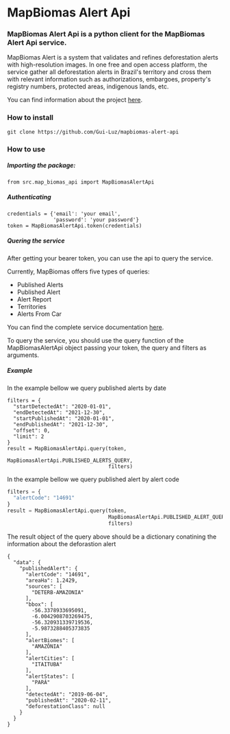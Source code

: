 # MapBiomas Alert Api

### MapBiomas Alert Api is a python client for the MapBiomas Alert Api service.</p>

MapBiomas Alert is a system that validates and refines deforestation alerts with high-resolution images. In one free and open access platform, the service gather all deforestation alerts in Brazil's territory and cross them with relevant information such as authorizations, embargoes, property's registry numbers, protected areas, indigenous lands, etc.

You can find information about the project [here](http://alerta.mapbiomas.org/en?cama_set_language=en).

### How to install
```
git clone https://github.com/Gui-Luz/mapbiomas-alert-api
```

### How to use
##### Importing the package:

```python3
from src.map_biomas_api import MapBiomasAlertApi
```
##### Authenticating
```python3
credentials = {'email': 'your email',
               'password': 'your password'}
token = MapBiomasAlertApi.token(credentials)
```
##### Quering the service
After getting your bearer token, you can use the api to query the service. 

Currently, MapBiomas offers five types of queries:
- Published Alerts
- Published Alert
- Alert Report
- Territories
- Alerts From Car

You can find the complete service documentation [here](https://plataforma.alerta.mapbiomas.org/api/documentation).

To query the service, you should use the query function of the MapBiomasAlertApi object passing your token, the query and filters as arguments.

##### Example
In the example bellow we query published alerts by date
```python3
filters = {
  "startDetectedAt": "2020-01-01",
  "endDetectedAt": "2021-12-30",
  "startPublishedAt": "2020-01-01",
  "endPublishedAt": "2021-12-30",
  "offset": 0,
  "limit": 2
}
result = MapBiomasAlertApi.query(token,
                                 MapBiomasAlertApi.PUBLISHED_ALERTS_QUERY,
                                 filters)

```

In the example bellow we query published alert by alert code
```python
filters = {
  "alertCode": "14691"
}
result = MapBiomasAlertApi.query(token,
                                 MapBiomasAlertApi.PUBLISHED_ALERT_QUERY,
                                 filters)
```
The result object of the query above should be a dictionary conatining the information about the deforastion alert
```python3
{
  "data": {
    "publishedAlert": {
      "alertCode": "14691",
      "areaHa": 1.2429,
      "sources": [
        "DETERB-AMAZONIA"
      ],
      "bbox": [
        -56.3378933695091,
        -6.0042908703269475,
        -56.320931339719536,
        -5.9873288405373835
      ],
      "alertBiomes": [
        "AMAZÔNIA"
      ],
      "alertCities": [
        "ITAITUBA"
      ],
      "alertStates": [
        "PARÁ"
      ],
      "detectedAt": "2019-06-04",
      "publishedAt": "2020-02-11",
      "deforestationClass": null
    }
  }
}
```